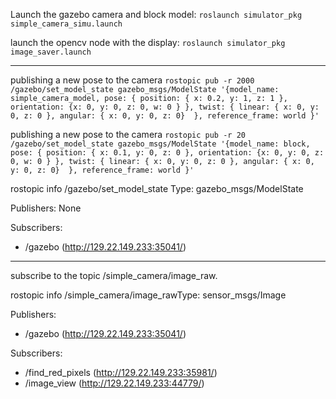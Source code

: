 Launch the gazebo camera and block model:
``roslaunch simulator_pkg simple_camera_simu.launch``

launch the opencv node with the display:
``roslaunch simulator_pkg image_saver.launch``

------------------------------
publishing a new pose to the camera
``rostopic pub -r 2000 /gazebo/set_model_state gazebo_msgs/ModelState '{model_name: simple_camera_model, pose: { position: { x: 0.2, y: 1, z: 1 }, orientation: {x: 0, y: 0, z: 0, w: 0 } }, twist: { linear: { x: 0, y: 0, z: 0 }, angular: { x: 0, y: 0, z: 0}  }, reference_frame: world }'``

publishing a new pose to the camera
``rostopic pub -r 20 /gazebo/set_model_state gazebo_msgs/ModelState '{model_name: block, pose: { position: { x: 0.1, y: 0, z: 0 }, orientation: {x: 0, y: 0, z: 0, w: 0 } }, twist: { linear: { x: 0, y: 0, z: 0 }, angular: { x: 0, y: 0, z: 0}  }, reference_frame: world }'``

rostopic info /gazebo/set_model_state 
Type: gazebo_msgs/ModelState

Publishers: None

Subscribers: 
 * /gazebo (http://129.22.149.233:35041/)

------------------------------

subscribe to the topic /simple_camera/image_raw. 

rostopic info /simple_camera/image_rawType: sensor_msgs/Image

Publishers: 
 * /gazebo (http://129.22.149.233:35041/)

Subscribers: 
 * /find_red_pixels (http://129.22.149.233:35981/)
 * /image_view (http://129.22.149.233:44779/)


